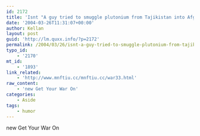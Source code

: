 ```yaml
---
id: 2172
title: 'Isnt "A guy tried to smuggle plutonium from Tajikistan into Afghanistan" just a fancy way of saying "Live for the moment?"'
date: '2004-03-26T11:31:07+00:00'
author: Kellan
layout: post
guid: 'http://lm.quxx.info/?p=2172'
permalink: /2004/03/26/isnt-a-guy-tried-to-smuggle-plutonium-from-tajikistan-into-afghanistan-just-a-fancy-way-of-saying-live-for-the-moment/
typo_id:
    - '2170'
mt_id:
    - '1893'
link_related:
    - 'http://www.mnftiu.cc/mnftiu.cc/war33.html'
raw_content:
    - 'new Get Your War On'
categories:
    - Aside
tags:
    - humor
---
```


new Get Your War On